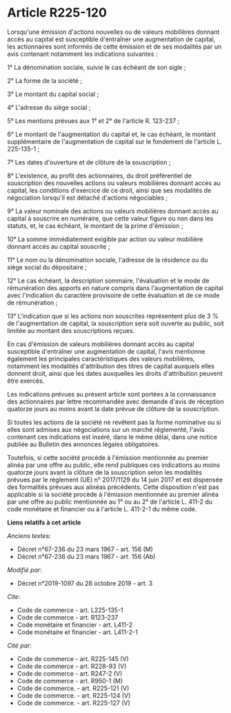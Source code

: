 # Article R225-120

Lorsqu'une émission d'actions nouvelles ou de valeurs mobilières donnant accès au capital est susceptible d'entraîner une
augmentation de capital, les actionnaires sont informés de cette émission et de ses modalités par un avis contenant notamment
les indications suivantes : 

1° La dénomination sociale, suivie le cas échéant de son sigle ; 

2° La forme de la société ; 

3° Le montant du capital social ; 

4° L'adresse du siège social ; 

5° Les mentions prévues aux 1° et 2° de l'article R. 123-237 ; 

6° Le montant de l'augmentation du capital et, le cas échéant, le montant supplémentaire de l'augmentation de capital sur le
fondement de l'article L. 225-135-1 ; 

7° Les dates d'ouverture et de clôture de la souscription ; 

8° L'existence, au profit des actionnaires, du droit préférentiel de souscription des nouvelles actions ou valeurs mobilières
donnant accès au capital, les conditions d'exercice de ce droit, ainsi que ses modalités de négociation lorsqu'il est détaché
d'actions négociables ; 

9° La valeur nominale des actions ou valeurs mobilières donnant accès au capital à souscrire en numéraire, que cette valeur
figure ou non dans les statuts, et, le cas échéant, le montant de la prime d'émission ; 

10° La somme immédiatement exigible par action ou valeur mobilière donnant accès au capital souscrite ; 

11° Le nom ou la dénomination sociale, l'adresse de la résidence ou du siège social du dépositaire ; 

12° Le cas échéant, la description sommaire, l'évaluation et le mode de rémunération des apports en nature compris dans
l'augmentation de capital avec l'indication du caractère provisoire de cette évaluation et de ce mode de rémunération ; 

13° L'indication que si les actions non souscrites représentent plus de 3 % de l'augmentation de capital, la souscription
sera soit ouverte au public, soit limitée au montant des souscriptions reçues. 

En cas d'émission de valeurs mobilières donnant accès au capital susceptible d'entraîner une augmentation de capital, l'avis
mentionne également les principales caractéristiques des valeurs mobilières, notamment les modalités d'attribution des titres
de capital auxquels elles donnent droit, ainsi que les dates auxquelles les droits d'attribution peuvent être exercés. 

Les indications prévues au présent article sont portées à la connaissance des actionnaires par lettre recommandée avec
demande d'avis de réception quatorze jours au moins avant la date prévue de clôture de la souscription. 

Si toutes les actions de la société ne revêtent pas la forme nominative ou si elles sont admises aux négociations sur un
marché réglementé, l'avis contenant ces indications est inséré, dans le même délai, dans une notice publiée au Bulletin des
annonces légales obligatoires. 

Toutefois, si cette société procède à l'émission mentionnée au premier alinéa par une offre au public, elle rend publiques
ces indications au moins quatorze jours avant la clôture de la souscription selon les modalités prévues par le règlement (UE)
n° 2017/1129 du 14 juin 2017 et est dispensée des formalités prévues aux alinéas précédents. Cette disposition n'est pas
applicable si la société procède à l'émission mentionnée au premier alinéa par une offre au public mentionnée au 1° ou au 2°
de l'article L. 411-2 du code monétaire et financier ou à l'article L. 411-2-1 du même code.

**Liens relatifs à cet article**

_Anciens textes_:

  - Décret n°67-236 du 23 mars 1967 - art. 156 (M)
  - Décret n°67-236 du 23 mars 1967 - art. 156 (Ab)

_Modifié par_:

  - Décret n°2019-1097 du 28 octobre 2019 - art. 3

_Cite_:

  - Code de commerce - art. L225-135-1
  - Code de commerce - art. R123-237
  - Code monétaire et financier - art. L411-2
  - Code monétaire et financier - art. L411-2-1

_Cité par_:

  - Code de commerce - art. R225-145 (V)
  - Code de commerce - art. R228-93 (V)
  - Code de commerce - art. R247-2 (V)
  - Code de commerce - art. R950-1 (M)
  - Code de commerce. - art. R225-121 (V)
  - Code de commerce. - art. R225-124 (V)
  - Code de commerce. - art. R225-127 (V)
